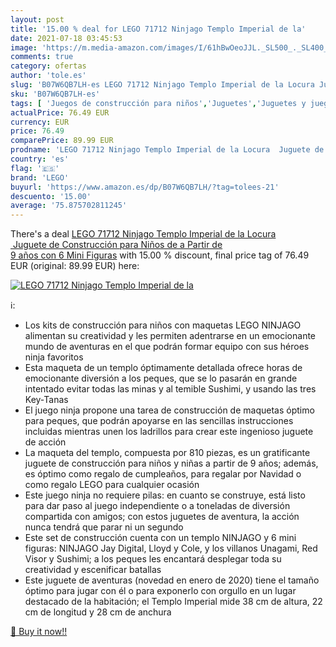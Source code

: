 ```yaml
---
layout: post
title: '15.00 % deal for LEGO 71712 Ninjago Templo Imperial de la'
date: 2021-07-18 03:45:53
image: 'https://m.media-amazon.com/images/I/61hBwOeoJJL._SL500_._SL400_.jpg'
comments: true
category: ofertas
author: 'tole.es'
slug: 'B07W6QB7LH-es LEGO 71712 Ninjago Templo Imperial de la Locura Juguete de...'
sku: 'B07W6QB7LH-es'
tags: [ 'Juegos de construcción para niños','Juguetes','Juguetes y juegos','lego', ]
actualPrice: 76.49 EUR
currency: EUR
price: 76.49
comparePrice: 89.99 EUR
prodname: 'LEGO 71712 Ninjago Templo Imperial de la Locura  Juguete de Construcción para Niños de a Partir de 9 años con 6 Mini Figuras'
country: 'es'
flag: '🇪🇸'
brand: 'LEGO'
buyurl: 'https://www.amazon.es/dp/B07W6QB7LH/?tag=tolees-21'
descuento: '15.00'
average: '75.875702811245'
---
```


There's a deal [LEGO 71712 Ninjago Templo Imperial de la Locura  Juguete de Construcción para Niños de a Partir de 9 años con 6 Mini Figuras](https://www.amazon.es/dp/B07W6QB7LH/?tag=tolees-21)  with  15.00 % discount, final price tag of  76.49 EUR (original: 89.99 EUR) here:

[![LEGO 71712 Ninjago Templo Imperial de la](https://m.media-amazon.com/images/I/61hBwOeoJJL._SL500_._SL400_.jpg)](https://www.amazon.es/dp/B07W6QB7LH/?tag=tolees-21)

ℹ️:

- Los kits de construcción para niños con maquetas LEGO NINJAGO alimentan su creatividad y les permiten adentrarse en un emocionante mundo de aventuras en el que podrán formar equipo con sus héroes ninja favoritos
- Esta maqueta de un templo óptimamente detallada ofrece horas de emocionante diversión a los peques, que se lo pasarán en grande intentado evitar todas las minas y al temible Sushimi, y usando las tres Key-Tanas
- El juego ninja propone una tarea de construcción de maquetas óptimo para peques, que podrán apoyarse en las sencillas instrucciones incluidas mientras unen los ladrillos para crear este ingenioso juguete de acción
- La maqueta del templo, compuesta por 810 piezas, es un gratificante juguete de construcción para niños y niñas a partir de 9 años; además, es óptimo como regalo de cumpleaños, para regalar por Navidad o como regalo LEGO para cualquier ocasión
- Este juego ninja no requiere pilas: en cuanto se construye, está listo para dar paso al juego independiente o a toneladas de diversión compartida con amigos; con estos juguetes de aventura, la acción nunca tendrá que parar ni un segundo
- Este set de construcción cuenta con un templo NINJAGO y 6 mini figuras: NINJAGO Jay Digital, Lloyd y Cole, y los villanos Unagami, Red Visor y Sushimi; a los peques les encantará desplegar toda su creatividad y escenificar batallas
- Este juguete de aventuras (novedad en enero de 2020) tiene el tamaño óptimo para jugar con él o para exponerlo con orgullo en un lugar destacado de la habitación; el Templo Imperial mide 38 cm de altura, 22 cm de longitud y 28 cm de anchura

[🛒 Buy it now!!](https://www.amazon.es/dp/B07W6QB7LH/?tag=tolees-21)

